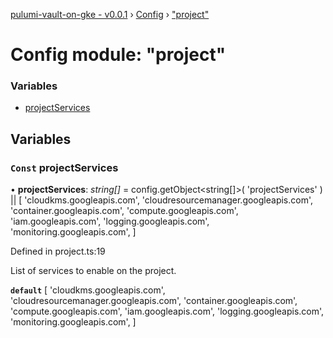 [pulumi-vault-on-gke - v0.0.1](../../README.md) › [Config](../README.md) › ["project"](_project_.md)

# Config module: "project"

### Variables

* [projectServices](_project_.md#const-projectservices)

## Variables

### `Const` projectServices

• **projectServices**: *string[]* = config.getObject<string[]>(
  'projectServices'
) || [
  'cloudkms.googleapis.com',
  'cloudresourcemanager.googleapis.com',
  'container.googleapis.com',
  'compute.googleapis.com',
  'iam.googleapis.com',
  'logging.googleapis.com',
  'monitoring.googleapis.com',
]

Defined in project.ts:19

List of services to enable on the project.

**`default`** 
[
  'cloudkms.googleapis.com',
  'cloudresourcemanager.googleapis.com',
  'container.googleapis.com',
  'compute.googleapis.com',
  'iam.googleapis.com',
  'logging.googleapis.com',
  'monitoring.googleapis.com',
]
